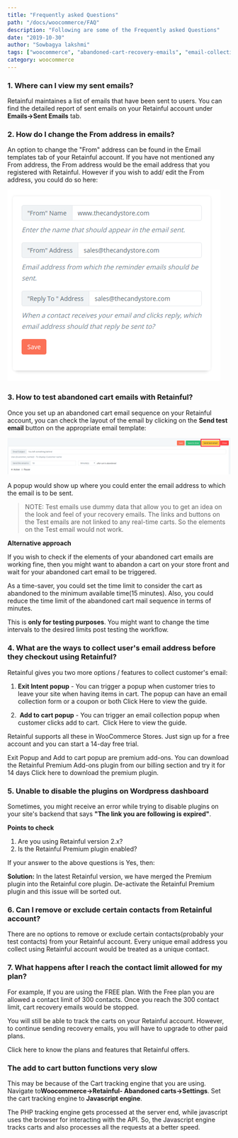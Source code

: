 ```yaml
---
title: "Frequently asked Questions"
path: "/docs/woocommerce/FAQ"
description: "Following are some of the Frequently asked Questions"
date: "2019-10-30"
author: "Sowbagya lakshmi"
tags: ["woocommerce", "abandoned-cart-recovery-emails", "email-collection-popup"]
category: woocommerce
---
```


### 1. Where can I view my sent emails?

Retainful maintaines a list of emails that have been sent to users. 
You can find the detailed report of sent emails on your Retainful account under **Emails->Sent Emails** tab.


### 2. How do I change the From address in emails?

An option to change the "From" address can be found in the Email templates tab of your Retainful account.
If you have not mentioned any From address, the From address would be the email  address that you registered with Retainful.
However if you wish to add/ edit the From address, you could do so here:

![From address change](../../images/docs/faq/from-address.png)


### 3. How to test abandoned cart emails with Retainful?

Once you set up an abandoned cart email sequence on your Retainful account, you can check the layout of the email by clicking on the **Send test email** button on the appropriate email template:

![Send test email](../../images/docs/faq/send-test-email.png)

A popup would show up where you could enter the email address to which the email is to be sent.

> NOTE: Test emails use dummy data that allow you to get an idea on the look and feel of your recovery emails. The links and buttons on the Test emails are not linked to any real-time carts. So the elements on the Test email would not work.

**Alternative approach**

If you wish to check if the elements of your abandoned cart emails are working fine, then you might want to abandon a cart on your store front and wait for your abandoned cart email to be triggered.

As a time-saver, you could set the time limit to consider the cart as abandoned to the minimum available time(15 minutes). Also, you could reduce the time limit of the abandoned cart mail sequence in terms of minutes.

This is **only for testing purposes**. You might want to change the time intervals to the desired limits post testing the workflow.

### 4. What are the ways to collect user's email address before they checkout using Retainful?

Retainful gives you two more options / features to collect customer's email:

1. **Exit Intent popup** - You can trigger a popup when customer tries to leave your site when having items in cart. The popup can have an email collection form or a coupon or both Click <link-text url="https://www.retainful.com/docs/woocommerce/exit-intent-popup" target="_blank" rel="noopener">Here</link-text> to view the guide.
 
2.  **Add to cart popup** - You can trigger an email collection popup when customer clicks add to cart.  Click <link-text url="https://www.retainful.com/docs/woocommerce/collect-email-address-before-adding-to-cart-in-woocommerce" target="_blank" rel="noopener">Here</link-text> to view the guide.

Retainful supports all these in WooCommerce Stores.
Just <link-text url="https://app.retainful.com/" rel="noopener" target="_blank">sign up for a free account</link-text> and you can start a 14-day free trial.

Exit Popup and Add to cart popup are premium add-ons. You can download the Retainful Premium Add-ons plugin from our billing section and try it for 14 days
Click <link-text url="https://www.retainful.com/docs/woocommerce/retainful-upgrading-to-premium#installing-the-premium-plugin-on-your-store">here</link-text> to  download the premium plugin.


### 5. Unable to disable the plugins on Wordpress dashboard

Sometimes, you might receive an error while trying to disable plugins on your site's backend that says **"The link you are following is expired"**.

**Points to check**
1. Are you using Retainful version 2.x?
2. Is the Retainful Premium plugin enabled?

If your answer to the above questions is Yes, then:

**Solution:** In the latest Retainful version, we have merged the Premium plugin into the Retainful core plugin. 
De-activate the Retainful Premium plugin and this issue will be sorted out.


### 6. Can I remove or exclude certain contacts from Retainful account?

There are no options to remove or exclude certain contacts(probably your test contacts) from your Retainful account.
Every unique email address you collect using Retainful account would be treated as a unique contact.

### 7. What happens after I reach the contact limit allowed for my plan?

For example, If you are using the FREE plan. With the Free plan you are allowed a contact limit of 300 contacts.
Once you reach the 300 contact limit, cart recovery emails would be stopped.

You will still be able to track the carts on your Retainful account. 
However, to continue sending recovery emails, you will have to upgrade to other paid plans.

Click <link-text url="https://www.retainful.com/pricing" target="_blank" rel="nofollow">here</link-text> to know the plans and features that Retainful offers.

### The add to cart button functions very slow

This may be because of the Cart tracking engine that you are using. Navigate to**Woocommerce->Retainful- Abandoned carts->Settings**.
Set the cart tracking engine to **Javascript engine**.

The PHP tracking engine gets processed at the server end, while javascript uses the browser for interacting with the API. So, the Javascript engine tracks carts and also processes all the requests at a better speed.
